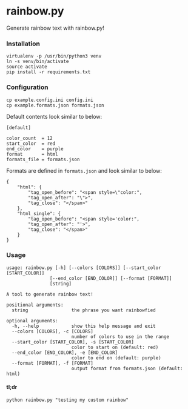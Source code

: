 # rainbow.py

Generate rainbow text with rainbow.py!

### Installation

```
virtualenv -p /usr/bin/python3 venv
ln -s venv/bin/activate
source activate
pip install -r requirements.txt
```

### Configuration

```
cp example.config.ini config.ini
cp example.formats.json formats.json
```

Default contents look similar to below:

```
[default]

color_count  = 12
start_color  = red
end_color    = purple
format       = html
formats_file = formats.json
```

Formats are defined in `formats.json` and look similar to below:

```
{
    "html": {
        "tag_open_before": "<span style=\"color:",
        "tag_open_after": "\">",
        "tag_close": "</span>"
    },
    "html_single": {
        "tag_open_before": "<span style='color:",
        "tag_open_after": "'>",
        "tag_close": "</span>"
    }
}
```

### Usage

```
usage: rainbow.py [-h] [--colors [COLORS]] [--start_color [START_COLOR]]
                [--end_color [END_COLOR]] [--format [FORMAT]]
                [string]

A tool to generate rainbow text!

positional arguments:
  string                the phrase you want rainbowfied

optional arguments:
  -h, --help            show this help message and exit
  --colors [COLORS], -c [COLORS]
                        number of colors to use in the range
  --start_color [START_COLOR], -s [START_COLOR]
                        color to start on (default: red)
  --end_color [END_COLOR], -e [END_COLOR]
                        color to end on (default: purple)
  --format [FORMAT], -f [FORMAT]
                        output format from formats.json (default: html)
```

#### tl;dr

```
python rainbow.py "testing my custom rainbow"
```

